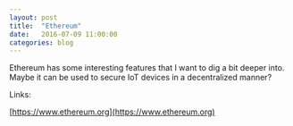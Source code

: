 ```yaml
---
layout: post
title:  "Ethereum"
date:   2016-07-09 11:00:00
categories: blog
---
```

Ethereum has some interesting features that I want to dig a bit deeper into. Maybe it can be used to secure IoT devices in a decentralized manner?

Links:

[https://www.ethereum.org](https://www.ethereum.org)
